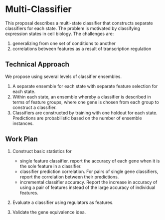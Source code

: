 # Multi-Classifier
This proposal describes a multi-state classifier that constructs separate classifiers for each state. The problem is motivated by classifying expression states in cell biology. The challenges are:

1. generalizing from one set of conditions to another
2. correlations between features as a result of transcription regulation

## Technical Approach
We propose using several levels of classifier ensembles.
1. A separate ensemble for each state with separate feature selection for each state.
2. Within each state, an ensemble whereby a classifier is described in terms of feature groups, where one gene is chosen from each group to construct a classifier.
3. Classifiers are constructed by training with one holdout for each state. Predictions are probabilistic based on the number of ensemble instances.

## Work Plan
1. Construct basic statistics for
   - single feature classifier. report the accuracy of each gene when it is the sole feature in a classifier.
   - classifier prediction correlation. For pairs of single gene classifiers, report the correlation between their predictions.
   - incremental classifier accuracy. Report the increase in accuracy of using a pair of features instead of the large accuracy of individual features.

1. Evaluate a classifier using regulators as features.
1. Validate the gene equivalence idea.
